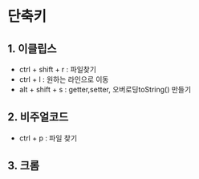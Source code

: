 # 단축키
## 1. 이클립스
* ctrl + shift + r : 파일찾기
* ctrl + l : 원하는 라인으로 이동
* alt + shift + s : getter,setter, 오버로딩toString() 만들기

## 2. 비주얼코드
* ctrl + p : 파일 찾기

## 3. 크롬
